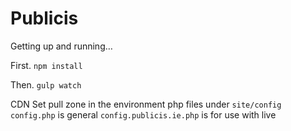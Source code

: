 # Publicis

Getting up and running…

First. `npm install`

Then. `gulp watch`

CDN
Set pull zone in the environment php files under `site/config`
`config.php` is general
`config.publicis.ie.php` is for use with live
